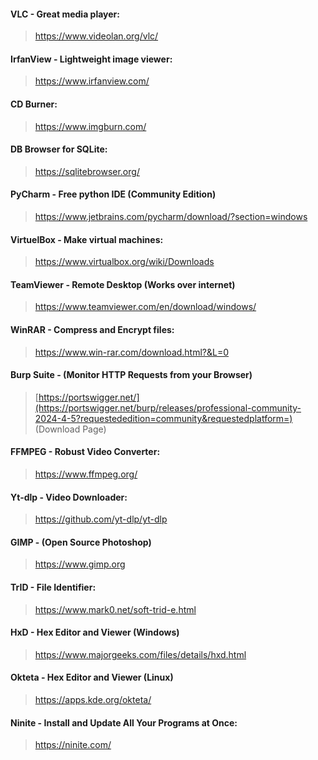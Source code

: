 #### VLC - Great media player:
>https://www.videolan.org/vlc/


#### IrfanView - Lightweight image viewer:
>https://www.irfanview.com/


#### CD Burner:
>https://www.imgburn.com/


#### DB Browser for SQLite:
>https://sqlitebrowser.org/


#### PyCharm - Free python IDE (Community Edition)
>https://www.jetbrains.com/pycharm/download/?section=windows


#### VirtuelBox - Make virtual machines:
>https://www.virtualbox.org/wiki/Downloads


#### TeamViewer - Remote Desktop (Works over internet)
>https://www.teamviewer.com/en/download/windows/


#### WinRAR - Compress and Encrypt files:
>https://www.win-rar.com/download.html?&L=0


#### Burp Suite - (Monitor HTTP Requests from your Browser)
>[https://portswigger.net/](https://portswigger.net/burp/releases/professional-community-2024-4-5?requestededition=community&requestedplatform=) (Download Page)


#### FFMPEG - Robust Video Converter:
>https://www.ffmpeg.org/


#### Yt-dlp - Video Downloader:
>https://github.com/yt-dlp/yt-dlp


#### GIMP - (Open Source Photoshop)
>https://www.gimp.org


#### TrID - File Identifier:
>https://www.mark0.net/soft-trid-e.html


#### HxD - Hex Editor and Viewer (Windows)
>https://www.majorgeeks.com/files/details/hxd.html


#### Okteta - Hex Editor and Viewer (Linux)
>https://apps.kde.org/okteta/


#### Ninite - Install and Update All Your Programs at Once:
>https://ninite.com/
